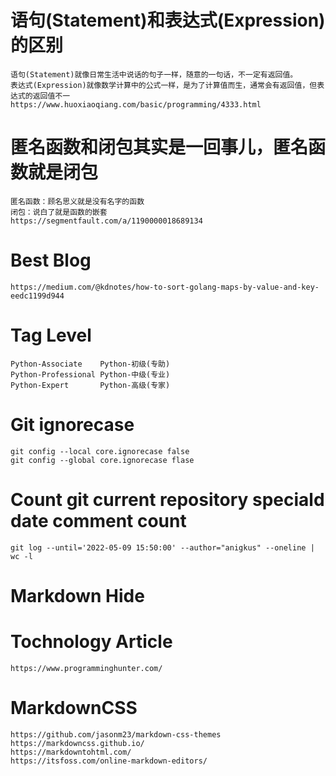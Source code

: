 # 语句(Statement)和表达式(Expression)的区别
    语句(Statement)就像日常生活中说话的句子一样，随意的一句话，不一定有返回值。
    表达式(Expression)就像数学计算中的公式一样，是为了计算值而生，通常会有返回值，但表达式的返回值不一
    https://www.huoxiaoqiang.com/basic/programming/4333.html

# 匿名函数和闭包其实是一回事儿，匿名函数就是闭包
    匿名函数：顾名思义就是没有名字的函数
    闭包：说白了就是函数的嵌套
    https://segmentfault.com/a/1190000018689134

# Best Blog
    https://medium.com/@kdnotes/how-to-sort-golang-maps-by-value-and-key-eedc1199d944

# Tag Level
    Python-Associate    Python-初级(专助)
    Python-Professional Python-中级(专业)
    Python-Expert       Python-高级(专家)

# Git ignorecase
    git config --local core.ignorecase false
    git config --global core.ignorecase flase

# Count git current repository speciald date comment count
    git log --until='2022-05-09 15:50:00' --author="anigkus" --oneline | wc -l

# Markdown Hide
[This is a comment that will be hidden1.]:# 
[This is a comment that will be hidden2. 
This is a comment that will be hidden3.]:# 
[This is a comment that will be hidden4.]: # 

# Tochnology Article
    https://www.programminghunter.com/

# MarkdownCSS
    https://github.com/jasonm23/markdown-css-themes
    https://markdowncss.github.io/
    https://markdowntohtml.com/
    https://itsfoss.com/online-markdown-editors/